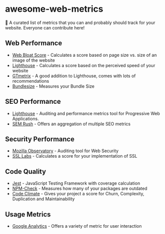 # awesome-web-metrics
📝 A curated list of metrics that you can and probably should track for your website. Everyone can contribute here!

## Web Performance
- [Web Bloat Score](https://www.webbloatscore.com/) - Calculates a score based on page size vs. size of an image of the website
- [Lighthouse](https://github.com/GoogleChrome/lighthouse) - Calculates a score based on the perceived speed of your website
- [GTmetrix](https://gtmetrix.com/) - A good addition to Lighthouse, comes with lots of recommendations
- [Bundlesize](https://github.com/siddharthkp/bundlesize) - Measures your Bundle Size


## SEO Performance
- [Lighthouse](https://github.com/GoogleChrome/lighthouse) - Auditing and performance metrics tool for Progressive Web Applications.
- [SEM Rush](https://www.semrush.com/seo/) - Offers an aggregation of multiple SEO metrics 

## Security Performance
- [Mozilla Observatory](https://observatory.mozilla.org/) - Auditing tool for Web Security
- [SSL Labs](https://www.ssllabs.com/ssltest) - Calculates a score for your implementation of SSL

## Code Quality
- [Jest](https://jestjs.io/) - JavaScript Testing Framework with coverage calculation
- [NPM-Check](https://www.npmjs.com/package/npm-check) - Measures how many of your packages are outdated
- [Code Climate](https://codeclimate.com/quality/) - Gives your project a score for Churn, Complexity, Duplication and Maintainability

## Usage Metrics
- [Google Analytics](https://analytics.google.com/) - Offers a variety of metric for user interaction
